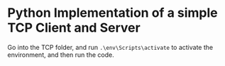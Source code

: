 # Python Implementation of a simple TCP Client and Server

Go into the TCP folder, and run
```.\env\Scripts\activate```
to activate the environment, and then run the code.

